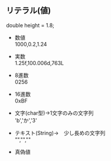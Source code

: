 ## リテラル(値)

double height = 1.8;

- 数値  
  1000,0.2,1.24
- 実数  
  1.25f,100.006d,763L
- 8進数  
  0256
- 16進数  
  0xBF

- 文字(char型)→1文字のみの文字列  
  'b','か','3'
  
- テキスト(String)→　少し長めの文字列  
  "","",""

- 真偽値
